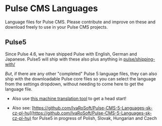 # Pulse CMS Languages

Language files for Pulse CMS. Please contribute and improve on these and download freely to use in your Pulse CMS projects. 

## Pulse5

Since Pulse 4.6, we have shipped Pulse with English, German and Japanese. Pulse5 will ship with these also plus anything in [pulse/shipping-with/](pulse/shipping-with/)

_But_, if there are any other "completed" Pulse 5 language files, they can also ship with the downloadable Pulse core files so you can select the language from the settings dropdown, without needing to come here to get the language file.

- Also use [this machine translation tool](https://ivaro.php5.sk/langs/) to get a head start!

- Also see: [https://github.com/IvaRoSoft/Pulse-CMS-5-Languages-sk-cz-pl-hu](https://github.com/IvaRoSoft/Pulse-CMS-5-Languages-sk-cz-pl-hu) for Pulse5 in progress of Polish, Slovak, Hungarian and Czech
